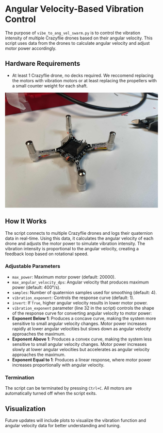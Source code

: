 # Angular Velocity-Based Vibration Control

The purpose of `vibe_to_ang_vel_swarm.py` is to control the vibration intensity of multiple Crazyflie drones based on their angular velocity. This script uses data from the drones to calculate angular velocity and adjust motor power accordingly.

## Hardware Requirements
- At least 1 Crazyflie drone, no decks required.  We reccomend replacing the motors with vibration motors or at least replacing the propellers with a small counter weight for each shaft. 

![](resources/vibration_motors_1.jpg)

## How It Works
The script connects to multiple Crazyflie drones and logs their quaternion data in real-time. Using this data, it calculates the angular velocity of each drone and adjusts the motor power to simulate vibration intensity. The vibration intensity is proportional to the angular velocity, creating a feedback loop based on rotational speed.

### Adjustable Parameters
- `max_power`: Maximum motor power (default: 20000).
- `max_angular_velocity_dps`: Angular velocity that produces maximum power (default: 400°/s).
- `samples`: Number of quaternion samples used for smoothing (default: 4).
- `vibration_exponent`: Controls the response curve (default: 1).
- `invert`: If `True`, higher angular velocity results in lower motor power.
- `vibration_exponent` parameter (line 32 in the script) controls the shape of the response curve for converting angular velocity to motor power:
- **Exponent Below 1**: Produces a concave curve, making the system more sensitive to small angular velocity changes. Motor power increases rapidly at lower angular velocities but slows down as angular velocity approaches the maximum.
- **Exponent Above 1**: Produces a convex curve, making the system less sensitive to small angular velocity changes. Motor power increases slowly at lower angular velocities but accelerates as angular velocity approaches the maximum.
- **Exponent Equal to 1**: Produces a linear response, where motor power increases proportionally with angular velocity.

### Termination
The script can be terminated by pressing `Ctrl+C`. All motors are automatically turned off when the script exits.

## Visualization
Future updates will include plots to visualize the vibration function and angular velocity data for better understanding and tuning.